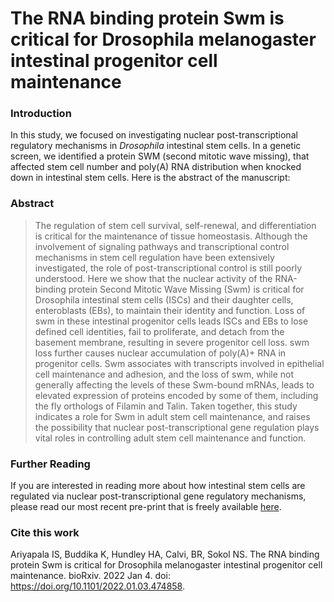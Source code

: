 # The RNA binding protein Swm is critical for Drosophila melanogaster intestinal progenitor cell maintenance


<!--more-->

### Introduction

In this study, we focused on investigating nuclear post-transcriptional regulatory mechanisms in *Drosophila* intestinal stem cells. 
In a genetic screen, we identified a protein SWM (second mitotic wave missing), that affected stem cell number and poly(A) RNA distribution when knocked down in intestinal stem cells.
Here is the abstract of the manuscript:

### Abstract

> The regulation of stem cell survival, self-renewal, and differentiation is critical for the maintenance of tissue homeostasis. Although the involvement of signaling pathways and transcriptional control mechanisms in stem cell regulation have been extensively investigated, the role of post-transcriptional control is still poorly understood. Here we show that the nuclear activity of the RNA-binding protein Second Mitotic Wave Missing (Swm) is critical for Drosophila intestinal stem cells (ISCs) and their daughter cells, enteroblasts (EBs), to maintain their identity and function. Loss of swm in these intestinal progenitor cells leads ISCs and EBs to lose defined cell identities, fail to proliferate, and detach from the basement membrane, resulting in severe progenitor cell loss. swm loss further causes nuclear accumulation of poly(A)+ RNA in progenitor cells. Swm associates with transcripts involved in epithelial cell maintenance and adhesion, and the loss of swm, while not generally affecting the levels of these Swm-bound mRNAs, leads to elevated expression of proteins encoded by some of them, including the fly orthologs of Filamin and Talin. Taken together, this study indicates a role for Swm in adult stem cell maintenance, and raises the possibility that nuclear post-transcriptional gene regulation plays vital roles in controlling adult stem cell maintenance and function.

### Further Reading

If you are interested in reading more about how intestinal stem cells are regulated via nuclear post-transcriptional 
gene regulatory mechanisms, please read our most recent pre-print that is freely available [here](https://www.biorxiv.org/content/10.1101/2022.01.03.474858v1).

### Cite this work

Ariyapala IS, Buddika K, Hundley HA, Calvi, BR, Sokol NS. The RNA binding protein Swm is critical for Drosophila melanogaster intestinal progenitor cell maintenance. bioRxiv. 2022 Jan 4. doi: https://doi.org/10.1101/2022.01.03.474858.
